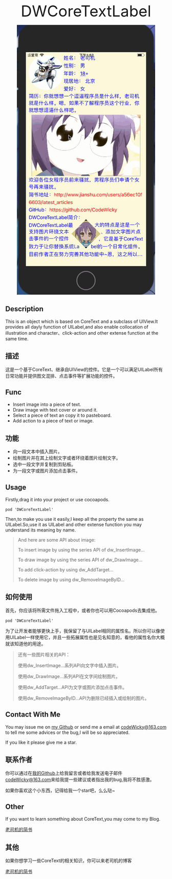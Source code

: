 <p align="center" >
<font size="20">DWCoreTextLabel</font>
</p>

<p align="center" >
  <img src="https://github.com/CodeWicky/DWCoreTextLabel/raw/master/%E5%8A%A8%E7%94%BB%E5%B1%95%E7%A4%BA.gif" alt="DWCoreTextLabel" title="DWCoreTextLabel">
</p>

## Description
This is an object which is based on CoreText and a subclass of UIView.It provides all dayly function of UILabel,and also enable collocation of illustration and character、click-action and other extense function at the same time.

## 描述
这是一个基于CoreText、继承自UIView的控件。它是一个可以满足UILabel所有日常功能并提供图文混排、点击事件等扩展功能的控件。

## Func
- Insert image into a piece of text.
- Draw image with text cover or around it.
- Select a piece of text an copy it to pasteboard.
- Add action to a piece of text or image.

## 功能
- 向一段文本中插入图片。
- 绘制图片并在其上绘制文字或者环绕着图片绘制文字。
- 选中一段文字并复制到剪贴板。
- 为一段文字或图片添加点击事件。

## Usage
Firstly,drag it into your project or use cocoapods.

	pod 'DWCoreTextLabel'

Then,to make you use it easily,I keep all the property the same as UILabel.So,use it as UILabel and other extense function you may understand its meaning by name.
> And here are some API about image:
> 
> To insert image by using the series API of dw_InsertImage...
> 
> To draw image by using the series API of dw_DrawImage...
> 
> To add click-action by using dw_AddTarget...
> 
> To delete image by using dw_RemoveImageByID...

## 如何使用
首先，你应该将所需文件拖入工程中，或者你也可以用Cocoapods去集成他。

	pod 'DWCoreTextLabel'

为了让开发者能够更快上手，我保留了与UILabel相同的属性名。所以你可以像使用UILabel一样使用它，并且一些拓展属性也是见名知意的，看他的属性名你大概就该知道他的用途。

> 还有一些图片相关的API：
> 
> 使用dw_InsertImage...系列API向文字中插入图片。
> 
> 使用dw_DrawImage...系列API在文字间绘制图片。
> 
> 使用dw_AddTarget...API为文字或图片添加点击事件。
> 
> 使用dw_RemoveImageByID...API为删除已经插入或绘制的图片。
 
## Contact With Me

You may issue me on [my Github](https://github.com/CodeWicky/DWCoreTextLabel) or send me a email at [codeWicky@163.com]() to tell me some advices or the bug,I will be so appreciated.

If you like it please give me a star.

## 联系作者
你可以通过在[我的Github](https://github.com/CodeWicky/DWCoreTextLabel)上给我留言或者给我发送电子邮件[codeWicky@163.com]()来给我提一些建议或者指出我的bug,我将不胜感激。

如果你喜欢这个小东西，记得给我一个star吧，么么哒~
 
## Other

If you want to learn something about CoreText,you may come to my Blog. 

[老司机的简书](http://www.jianshu.com/p/6db3289fb05d)

## 其他
如果你想学习一些CoreText的相关知识，你可以来老司机的博客

[老司机的简书](http://www.jianshu.com/p/6db3289fb05d)
